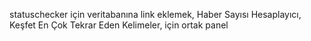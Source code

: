 statuschecker için veritabanına link eklemek,
Haber Sayısı Hesaplayıcı,
Keşfet En Çok Tekrar Eden Kelimeler,
için ortak panel
